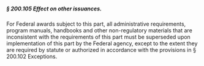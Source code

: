 ##### § 200.105 Effect on other issuances. #####

For Federal awards subject to this part, all administrative requirements, program manuals, handbooks and other non-regulatory materials that are inconsistent with the requirements of this part must be superseded upon implementation of this part by the Federal agency, except to the extent they are required by statute or authorized in accordance with the provisions in § 200.102 Exceptions.
